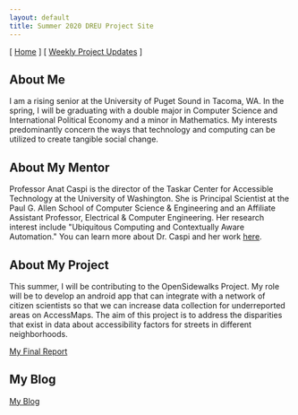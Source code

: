 ```yaml
---
layout: default
title: Summer 2020 DREU Project Site
---
```


[ [Home](/) ] [ [Weekly Project Updates](blog.html) ]

## About Me

I am a rising senior at the University of Puget Sound in Tacoma, WA. In the spring, I will be graduating with a double major in Computer Science and International Political Economy and a minor in Mathematics. My interests predominantly concern the ways that technology and computing can be utilized to create tangible social change.

## About My Mentor

Professor Anat Caspi is the director of the Taskar Center for Accessible Technology at the University of Washington. She is Principal Scientist at the Paul G. Allen School of Computer Science & Engineering and an Affiliate Assistant Professor, Electrical & Computer Engineering. Her research interest include "Ubiquitous Computing and Contextually Aware Automation." You can learn more about Dr. Caspi and her work [here](https://tcat.cs.washington.edu/people/anat-caspi/).

## About My Project

This summer, I will be contributing to the OpenSidewalks Project. My role will be to develop an android app that can integrate with a network of citizen scientists so that we can increase data collection for underreported areas on AccessMaps. The aim of this project is to address the disparities that exist in data about accessibility factors for streets in different neighborhoods. 

[My Final Report](files/finalreport.pdf)

## My Blog

[My Blog](blog.html)
